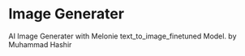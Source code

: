 # Image Generater
 AI Image Generater with Melonie text_to_image_finetuned Model.
 by Muhammad Hashir
